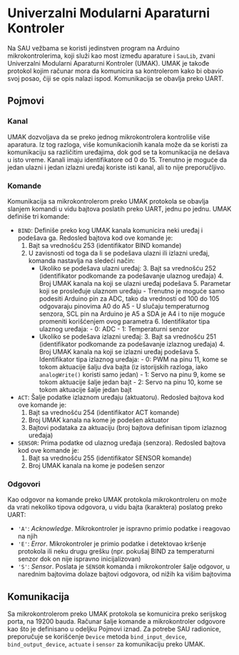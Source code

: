 # Univerzalni Modularni Aparaturni Kontroler
Na SAU vežbama se koristi jedinstven program na Arduino mikrokontrolerima, koji služi kao most između aparature i `SauLib`, zvani Univerzalni Modularni Aparaturni Kontroler (UMAK). UMAK je takođe protokol kojim računar mora da komunicira sa kontrolerom kako bi obavio svoj posao, čiji se opis nalazi ispod. Komunikacija se obavlja preko UART.

## Pojmovi
### Kanal
UMAK dozvoljava da se preko jednog mikrokontrolera kontroliše više aparatura. Iz tog razloga, više komunikacionih kanala može da se koristi za komunikaciju sa različitim uređajima, dok god se ta komunikacija ne dešava u isto vreme. Kanali imaju identifikatore od 0 do 15. Trenutno je moguće da jedan ulazni i jedan izlazni uređaj koriste isti kanal, ali to nije preporučljivo.

### Komande
Komunikacija sa mikrokontrolerom preko UMAK protokola se obavlja slanjem komandi u vidu bajtova poslatih preko UART, jednu po jednu. UMAK definiše tri komande:
- `BIND`: Definiše preko kog UMAK kanala komunicira neki uređaj i podešava ga. Redosled bajtova kod ove komande je:
    1. Bajt sa vrednošću 253 (identifikator BIND komande)
    2. U zavisnosti od toga da li se podešava ulazni ili izlazni uređaj, komanda nastavlja na sledeći način:
        - Ukoliko se podešava ulazni uređaj:
            3. Bajt sa vrednošću 252 (identifikator podkomande za podešavanje ulaznog uređaja)
            4. Broj UMAK kanala na koji se ulazni uređaj podešava
            5. Parametar koji se prosleđuje ulaznom uređaju
                - Trenutno je moguće samo podesiti Arduino pin za ADC, tako da vrednosti od 100 do 105 odgovaraju pinovima A0 do A5
                - U slučaju temperaturnog senzora, SCL pin na Arduino je A5 a SDA je A4 i to nije moguće promeniti korišćenjem ovog parametra
            6. Identifikator tipa ulaznog uređaja:
                - 0: ADC
                - 1: Temperaturni senzor
        - Ukoliko se podešava izlazni uređaj:
            3. Bajt sa vrednošću 251 (identifikator podkomande za podešavanje izlaznog uređaja)
            4. Broj UMAK kanala na koji se izlazni uređaj podešava
            5. Identifikator tipa izlaznog uređaja:
                - 0: PWM na pinu 11, kome se tokom aktuacije šalju dva bajta (iz istorijskih razloga, iako `analogWrite()` koristi samo jedan)
                - 1: Servo na pinu 9, kome se tokom aktuacije šalje jedan bajt
                - 2: Servo na pinu 10, kome se tokom aktuacije šalje jedan bajt
- `ACT`: Šalje podatke izlaznom uređaju (aktuatoru). Redosled bajtova kod ove komande je:
    1. Bajt sa vrednošću 254 (identifikator ACT komande)
    2. Broj UMAK kanala na kome je podešen aktuator
    3. Bajtovi podataka za aktuaciju (broj bajtova definisan tipom izlaznog uređaja)
- `SENSOR`: Prima podatke od ulaznog uređaja (senzora). Redosled bajtova kod ove komande je:
    1. Bajt sa vrednošću 255 (identifikator SENSOR komande)
    2. Broj UMAK kanala na kome je podešen senzor

### Odgovori
Kao odgovor na komande preko UMAK protokola mikrokontroleru on može da vrati nekoliko tipova odgovora, u vidu bajta (karaktera) poslatog preko UART:
- `'A'`: *Acknowledge*. Mikrokontroler je ispravno primio podatke i reagovao na njih
- `'E'`: *Error*. Mikrokontroler je primio podatke i detektovao kršenje protokola ili neku drugu grešku (npr. pokušaj BIND za temperaturni senzor dok on nije ispravno inicijalizovan)
- `'S'`: *Sensor*. Poslata je `SENSOR` komanda i mikrokontroler šalje odgovor, u narednim bajtovima dolaze bajtovi odgovora, od nižih ka višim bajtovima

## Komunikacija
Sa mikrokontrolerom preko UMAK protokola se komunicira preko serijskog porta, na 19200 bauda. Računar šalje komande a mikrokontroler odgovore kao što je definisano u odeljku Pojmovi iznad. Za potrebe SAU radionice, preporučuje se korišćenje `Device` metoda `bind_input_device`, `bind_output_device`, `actuate` i `sensor` za komunikaciju preko UMAK.
